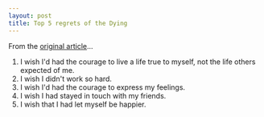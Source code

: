 ```yaml
---
layout: post
title: Top 5 regrets of the Dying
---
```

From the [original article](http://ezinearticles.com/?Top-Five-Regrets-of-the-Dying&id=3268063)...

1. I wish I'd had the courage to live a life true to myself, not the life others expected of me.
2. I wish I didn't work so hard.
3. I wish I'd had the courage to express my feelings.
4. I wish I had stayed in touch with my friends.
5. I wish that I had let myself be happier.
